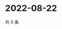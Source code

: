# 2022-08-22

共 0 条

<!-- BEGIN WEIBO -->
<!-- 最后更新时间 Mon Aug 22 2022 18:00:38 GMT+0800 (China Standard Time) -->

<!-- END WEIBO -->
